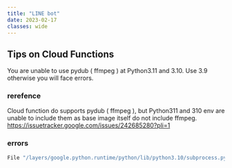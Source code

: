 ```yaml
---
title: "LINE bot"
date: 2023-02-17
classes: wide
---
```


## Tips on Cloud Functions

You are unable to use pydub ( ffmpeg ) at Python3.11 and 3.10.
Use 3.9 otherwise you will face errors.

### rerefence

Cloud function do supports pydub ( ffmpeg ), but Python311 and 310 env are unable to include them as base image itself do not include ffmpeg.
<https://issuetracker.google.com/issues/242685280?pli=1>

### errors

```bash
File "/layers/google.python.runtime/python/lib/python3.10/subprocess.py", line 1847, in _execute_child raise child_exception_type(errno_num, err_msg, err_filename) FileNotFoundError: [Errno 2] No such file or directory: 'ffprobe'
```
